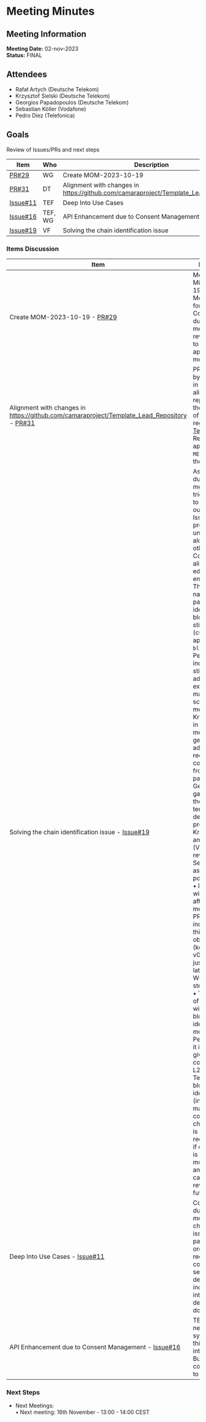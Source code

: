 # Meeting Minutes
## Meeting Information
**Meeting Date:** 02-nov-2023<br/>
**Status:** FINAL


## Attendees

- Rafał Artych (Deutsche Telekom)
- Krzysztof Sielski (Deutsche Telekom)
- Georgios Papadopoulos  (Deutsche Telekom)
- Sebastian Köller (Vodafone)
- Pedro Díez (Telefonica)


## Goals
Review of Issues/PRs and next steps</br>


Item | Who | Description
---- | ---- | ----
[PR#29](https://github.com/camaraproject/BlockchainPublicAddress/pull/29) | WG | Create MOM-2023-10-19
[PR#31](https://github.com/camaraproject/BlockchainPublicAddress/pull/31) | DT | Alignment with changes in https://github.com/camaraproject/Template_Lead_Repository
[Issue#11](https://github.com/camaraproject/BlockchainPublicAddress/issues/11) | TEF | Deep Into Use Cases
[Issue#16](https://github.com/camaraproject/BlockchainPublicAddress/issues/16) | TEF, WG | API Enhancement due to Consent Management
[Issue#19](https://github.com/camaraproject/BlockchainPublicAddress/issues/19) | VF | Solving the chain identification issue

### Items Discussion

Item | Discussion
---- | ---- 
Create MOM-2023-10-19 - [PR#29](https://github.com/camaraproject/BlockchainPublicAddress/pull/29) | Meeting Minutes of 19th October Meeting ready for review. Commented during the meeting the review of them to have the approval and merge them.
Alignment with changes in https://github.com/camaraproject/Template_Lead_Repository - [PR#31](https://github.com/camaraproject/BlockchainPublicAddress/pull/31) | PR triggered by DT (Rafał) in order to align WG repository with the guidelines of CAMARA regarding [Testing Folder](https://github.com/camaraproject/Template_Lead_Repository/pull/1). Reviewed and approved. `MERGED` after the meeting
Solving the chain identification issue - [Issue#19](https://github.com/camaraproject/BlockchainPublicAddress/issues/19) | As commented during last meeting, Pedro triggered a PR to compile the output of the Issue. The proposal is under [PR#30](https://github.com/camaraproject/BlockchainPublicAddress/pull/30), along with other Commonalities alignments and editorial enhancements. The target name of the parameter to identify the blockchain is still TBD (currently appears as `blockchain`). Pedro (TEF) indicates it is still pending to add the exception to manage the scenario mentioned by Krzysztof (DT) in the last meeting, but generated in advance to receive comments from the participants. Georgios (DT) gave an OK to the proposal in terms of the description provided. Krzysztof (DT) and Sebastian (VF) will review offline. Sebastian also asks two points:<br/> • If Issue#19 will be closed after the merging of this PR, and Pedro indicates that this is the objective (keeping v0.2.0-wip, just to discuss later within the WG the next steps).<br/> • The meaning of `<sub_id>` within the blockchain identification model, where Pedro answers it is the name given to the concept under L2 and Testnets blockchain identification (in EVM it matches the concept of chainId), and it is open to receive inputs if other name is considered more suitable, and for sure it can be reviewed in the future.
Deep Into Use Cases - [Issue#11](https://github.com/camaraproject/BlockchainPublicAddress/issues/11) | Commented during the meeting to check this issue by participants in order to receive comments and see if further description is incorporated into Use cases description document. 
API Enhancement due to Consent Management - [Issue#16](https://github.com/camaraproject/BlockchainPublicAddress/issues/16) | TEF indicates next week will synchronize this point internally with Business and comment back to the issue.


### Next Steps
- Next Meetings:<br/>
	• Next meeting: 16th November - 13:00 - 14:00 CEST<br/>
